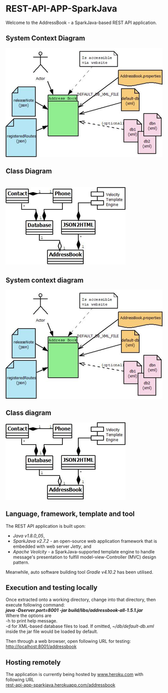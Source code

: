 # REST-API-APP-SparkJava
Welcome to the AddressBook - a SparkJava-based REST API application.

## System Context Diagram
![System Context Diagram](doco/img/ContextDiagram.jpeg)

## Class Diagram
![Class Diagram](doco/img/ClassDiagram.jpeg)
=======
## System context diagram
![System Context Diagram](doco/img/ContextDiagram.jpeg)

## Class diagram
![Class Diagram](doco/img/ClassDiagram.jpeg)

## Language, framework, template and tool
The REST API application is built upon:
   * _Java v1.8.0_05_, 
   * _SparkJava v2.7.2_ - an open-source web application framework that is embedded with web server _Jetty_, and 
   * _Apache Veolcity_ - a SparkJava-supported template engine to handle message's presentation to fulfill model-view-Controller (MVC) design pattern.</br>

Meanwhile, auto software building tool _Gradle v4.10.2_ has been utilised.

## Execution and testing locally
Once extracted onto a working directory, change into that directory, then execute following command:</br>
***java -Dserver.port=8001 -jar build/libs/addressbook-all-1.5.1.jar***</br>
Where the options are</br>
-h to print help message.</br>
-d for XML-based database files to load. If omitted, _~/db/default-db.xml_ inside the jar file would be loaded by default.</br>

Then through a web browser, open following URL for testing:</br>
[http://localhost:8001/addressbook](http://localhost:8001/addressbook)

## Hosting remotely
The application is currently being hosted by www.heroku.com with following URL<br/>
[rest-api-app-sparkjava.herokuapp.com/addressbook](https://rest-api-app-sparkjava.herokuapp.com/addressbook)
